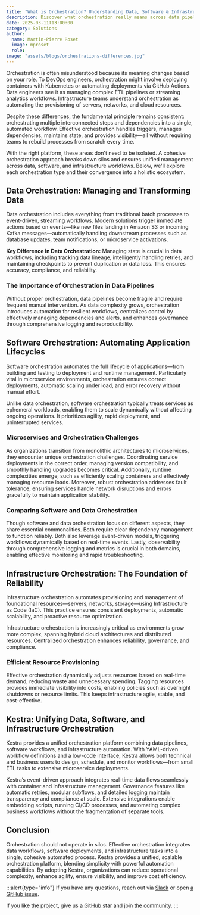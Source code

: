 ```yaml
---
title: "What is Orchestration? Understanding Data, Software & Infrastructure Orchestration"
description: Discover what orchestration really means across data pipelines, software lifecycles, and infrastructure automation.
date: 2025-03-11T13:00:00
category: Solutions
author:
  name: Martin-Pierre Roset
  image: mproset
  role:
image: "assets/blogs/orchestrations-differences.jpg"
---
```


Orchestration is often misunderstood because its meaning changes based on your role. To DevOps engineers, orchestration might involve deploying containers with Kubernetes or automating deployments via GitHub Actions. Data engineers see it as managing complex ETL pipelines or streaming analytics workflows. Infrastructure teams understand orchestration as automating the provisioning of servers, networks, and cloud resources.

Despite these differences, the fundamental principle remains consistent: orchestrating multiple interconnected steps and dependencies into a single, automated workflow. Effective orchestration handles triggers, manages dependencies, maintains state, and provides visibility—all without requiring teams to rebuild processes from scratch every time.

With the right platform, these areas don't need to be isolated. A cohesive orchestration approach breaks down silos and ensures unified management across data, software, and infrastructure workflows. Below, we'll explore each orchestration type and their convergence into a holistic ecosystem.

## Data Orchestration: Managing and Transforming Data

Data orchestration includes everything from traditional batch processes to event-driven, streaming workflows. Modern solutions trigger immediate actions based on events—like new files landing in Amazon S3 or incoming Kafka messages—automatically handling downstream processes such as database updates, team notifications, or microservice activations.

**Key Difference in Data Orchestration:** Managing state is crucial in data workflows, including tracking data lineage, intelligently handling retries, and maintaining checkpoints to prevent duplication or data loss. This ensures accuracy, compliance, and reliability.

### The Importance of Orchestration in Data Pipelines

Without proper orchestration, data pipelines become fragile and require frequent manual intervention. As data complexity grows, orchestration introduces automation for resilient workflows, centralizes control by effectively managing dependencies and alerts, and enhances governance through comprehensive logging and reproducibility.

## Software Orchestration: Automating Application Lifecycles

Software orchestration automates the full lifecycle of applications—from building and testing to deployment and runtime management. Particularly vital in microservice environments, orchestration ensures correct deployments, automatic scaling under load, and error recovery without manual effort.

Unlike data orchestration, software orchestration typically treats services as ephemeral workloads, enabling them to scale dynamically without affecting ongoing operations. It prioritizes agility, rapid deployment, and uninterrupted services.

### Microservices and Orchestration Challenges

As organizations transition from monolithic architectures to microservices, they encounter unique orchestration challenges. Coordinating service deployments in the correct order, managing version compatibility, and smoothly handling upgrades becomes critical. Additionally, runtime complexities emerge, such as efficiently scaling containers and effectively managing resource loads. Moreover, robust orchestration addresses fault tolerance, ensuring services handle network disruptions and errors gracefully to maintain application stability.

### Comparing Software and Data Orchestration

Though software and data orchestration focus on different aspects, they share essential commonalities. Both require clear dependency management to function reliably. Both also leverage event-driven models, triggering workflows dynamically based on real-time events. Lastly, observability through comprehensive logging and metrics is crucial in both domains, enabling effective monitoring and rapid troubleshooting.

## Infrastructure Orchestration: The Foundation of Reliability

Infrastructure orchestration automates provisioning and management of foundational resources—servers, networks, storage—using Infrastructure as Code (IaC). This practice ensures consistent deployments, automatic scalability, and proactive resource optimization.

Infrastructure orchestration is increasingly critical as environments grow more complex, spanning hybrid cloud architectures and distributed resources. Centralized orchestration enhances reliability, governance, and compliance.

### Efficient Resource Provisioning

Effective orchestration dynamically adjusts resources based on real-time demand, reducing waste and unnecessary spending. Tagging resources provides immediate visibility into costs, enabling policies such as overnight shutdowns or resource limits. This keeps infrastructure agile, stable, and cost-effective.

## Kestra: Unifying Data, Software, and Infrastructure Orchestration

Kestra provides a unified orchestration platform combining data pipelines, software workflows, and infrastructure automation. With YAML-driven workflow definitions and a low-code interface, Kestra allows both technical and business users to design, schedule, and monitor workflows—from small ETL tasks to extensive microservice deployments.

Kestra’s event-driven approach integrates real-time data flows seamlessly with container and infrastructure management. Governance features like automatic retries, modular subflows, and detailed logging maintain transparency and compliance at scale. Extensive integrations enable embedding scripts, running CI/CD processes, and automating complex business workflows without the fragmentation of separate tools.

## Conclusion

Orchestration should not operate in silos. Effective orchestration integrates data workflows, software deployments, and infrastructure tasks into a single, cohesive automated process. Kestra provides a unified, scalable orchestration platform, blending simplicity with powerful automation capabilities. By adopting Kestra, organizations can reduce operational complexity, enhance agility, ensure visibility, and improve cost efficiency.

:::alert{type="info"}
If you have any questions, reach out via [Slack](https://kestra.io/slack) or open [a GitHub issue](https://github.com/kestra-io/kestra).

If you like the project, give us [a GitHub star](https://github.com/kestra-io/kestra) and join [the community](https://kestra.io/slack).
:::
